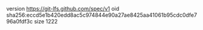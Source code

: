 version https://git-lfs.github.com/spec/v1
oid sha256:eccd5e1b420edd8ac5c974844e90a27ae8425aa41061b95cdc0dfe796a0fdf3c
size 1222
